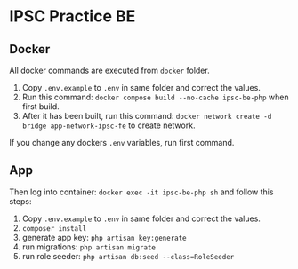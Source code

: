 # IPSC Practice BE

## Docker
All docker commands are executed from `docker` folder.

1. Copy `.env.example` to `.env` in same folder and correct the values.
2. Run this command: `docker compose build --no-cache ipsc-be-php` when first build. 
3. After it has been built, run this command: `docker network create -d bridge app-network-ipsc-fe` to create network.

If you change any dockers `.env` variables, run first command.

## App
Then log into container: `docker exec -it ipsc-be-php sh` and follow this steps:
1. Copy `.env.example` to `.env` in same folder and correct the values.
2. `composer install`
2. generate app key: `php artisan key:generate`
3. run migrations: `php artisan migrate`
4. run role seeder: `php artisan db:seed --class=RoleSeeder`
